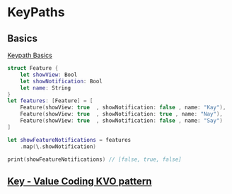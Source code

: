 # KeyPaths

## Basics

[Keypath Basics](https://sarunw.com/posts/what-is-keypath-in-swift/)

```swift
struct Feature { 
	let showView: Bool
	let showNotification: Bool
	let name: String			   
}
let features: [Feature] = [
	Feature(showView: true  , showNotification: false , name: "Kay"),
	Feature(showView: true  , showNotification: true , name: "Nay"),
	Feature(showView: true  , showNotification: false , name: "Say")
]

let showFeatureNotifications = features
	.map(\.showNotification)	

print(showFeatureNotifications) // [false, true, false]
```

##  [Key - Value Coding KVO pattern](KVO_pattern.md)







